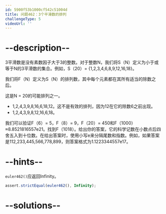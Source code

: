 ```yaml
---
id: 5900f53b1000cf542c51004d
title: 问题462：3个平滑数的排列
challengeType: 5
videoUrl: ''
---
```


# --description--

3平滑数是没有素数因子大于3的整数。对于整数N，我们将S（N）定义为小于或等于N的3平滑数的集合。例如，S（20）= {1,2,3,4,6,8,9,12,16,18}。

我们将F（N）定义为S（N）的排列数，其中每个元素都在其所有适当的除数之后。

这是N = 20的可能排列之一。

-   1,2,4,3,9,8,16,6,18,12。这不是有效的排列，因为12在它的除数6之前出现。
-   1,2,4,3,9,8,12,16,6,18。

我们可以验证F（6）= 5，F（8）= 9，F（20）= 450和F（1000）≈8.8521816557e21。找到F（1018）。给出你的答案，它的科学记数在小数点后四舍五入到十位数。在给出答案时，使用小写e来分隔尾数和指数。例如，如果答案是112,233,445,566,778,899，则答案格式为1.1223344557e17。

# --hints--

`euler462()`应返回Infinity。

```js
assert.strictEqual(euler462(), Infinity);
```

# --solutions--

